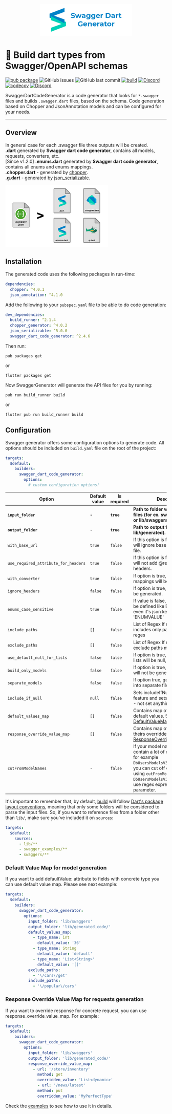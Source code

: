 <p align="center">
<img src="https://raw.githubusercontent.com/epam-cross-platform-lab/swagger-dart-code-generator/master/assets/lib_full_logo.png" height="100" alt="Swagger dart code generator" />
</p>

# :mega: **Build dart types from Swagger/OpenAPI schemas**

[![pub package](https://img.shields.io/pub/v/swagger_dart_code_generator.svg)](https://pub.dartlang.org/packages/swagger_dart_code_generator)
![GitHub issues](https://img.shields.io/github/issues-raw/epam-cross-platform-lab/swagger-dart-code-generator?style=flat-square)
![GitHub last commit](https://img.shields.io/github/last-commit/epam-cross-platform-lab/swagger-dart-code-generator?style=flat-square)
<a href="https://github.com/epam-cross-platform-lab/swagger-dart-code-generator/actions"><img src="https://img.shields.io/github/workflow/status/epam-cross-platform-lab/swagger-dart-code-generator/CI%20for%20master%20branch/master" alt="build"></a>
<a href="https://discord.gg/Z6btby6b"><img src="https://img.shields.io/discord/755005482405462017.svg?logo=discord&color=blue" alt="Discord"></a>
[![codecov](https://codecov.io/gh/epam-cross-platform-lab/swagger-dart-code-generator/branch/master/graph/badge.svg)](https://codecov.io/gh/epam-cross-platform-lab/swagger-dart-code-generator)
<a href="https://github.com/epam-cross-platform-lab/swagger-dart-code-generator"><img src="https://img.shields.io/github/stars/epam-cross-platform-lab/swagger-dart-code-generator?style=social" alt="Discord"></a>

SwaggerDartCodeGenerator is a code generator that looks for `*.swagger` files and builds `.swagger.dart` files, based on the schema. Code generation based on Chopper and JsonAnnotation models and can be configured for your needs.

---

## **Overview**
In general case for each .swagger file three outputs will be created. </br>
<b>.dart</b> generated by <b>Swagger dart code generator</b>, contains all models, requests, converters, etc.</br>
[Since v1.2.0] <b>.enums.dart</b> generated by <b>Swagger dart code generator</b>, contains all enums and enums mappings.</br>
<b>.chopper.dart</b> - generated by <a href="https://pub.dev/packages/chopper">chopper</a>.</br>
<b>.g.dart</b> - generated by <a href="https://pub.dev/packages/json_serializable">json_serializable</a>.</br>

<img src="https://raw.githubusercontent.com/epam-cross-platform-lab/swagger-dart-code-generator/master/assets/overview_image.png" width="320" alt="Bloc" />

## **Installation**
The generated code uses the following packages in run-time:
```yaml
dependencies:
  chopper: ^4.0.1
  json_annotation: ^4.1.0
```

Add the following to your `pubspec.yaml` file to be able to do code generation:
```yaml
dev_dependencies:
  build_runner: ^2.1.4
  chopper_generator: ^4.0.2
  json_serializable: ^5.0.0
  swagger_dart_code_generator: ^2.4.6
```

Then run:
```shell
pub packages get
```
or
```shell
flutter packages get
```

Now SwaggerGenerator will generate the API files for you by running:
```shell
pub run build_runner build
```
or
```shell
flutter pub run build_runner build
```

## **Configuration**
Swagger generator offers some configuration options to generate code. All options should be included on `build.yaml` file on the root of the project:

```yaml
targets:
  $default:
    builders:
      swagger_dart_code_generator:
        options:
          # custom configuration options!
```

| Option |Default value | Is required | Description |
| - | - | - | - |
| **`input_folder`** | **`-`** | **`true`** | **Path to folder with .swagger files (for ex. swagger_examples, or lib/swaggers).** |
| **`output_folder`** | **`-`** | **`true`** | **Path to output folder (for ex. lib/generated).** |
| `with_base_url` | `true` | `false` | If this option is false, generator will ignore base url in swagger file. |
| `use_required_attribute_for_headers` | `true` | `false` | If this option is false, generator will not add @required attribute to headers. |
| `with_converter` | `true` | `false` | If option is true, combination of all mappings will be generated. |
| `ignore_headers` | `false` | `false` | If option is true, headers will not be generated. |
| `enums_case_sensitive` | `true` | `false` | If value is false, 'enumValue' will be defined like Enum.enumValue even it's json key equals 'ENUMVALUE' |
| `include_paths` | `[]` | `false` | List<String> of Regex If not empty - includes only paths matching reges |
| `exclude_paths` | `[]` | `false` | List<String> of Regex If not empty -exclude paths matching reges |
| `use_default_null_for_lists` | `false` | `false` | If option is true, default value for lists will be null, otherwise - [] |
| `build_only_models` | `false` | `false` | If option is true, chopper classes will not be generated. |
| `separate_models` | `false` | `false` | If option true, generates models into separate file. |
| `include_if_null` | `null` | `false` | Sets includeIfNull JsonAnnotation feature and sets value for it. If null - not set anything. |
| `default_values_map` | `[]` | `false` | Contains map of types and theirs default values. See [DefaultValueMap](#default-value-map-for-model-generation). |
| `response_override_value_map` | `[]` | `false` | Contains map of responses and theirs overridden values. See [ResponseOverrideValueMap](#response-override-value-map-for-requests-generation). |
| `cutFromModelNames` | `-` | `false` | If your model names are long and contain a lot of duplicated words, for example `DbUsersModelsV3GeneralUserModel`, you can cut off duplicated part, using `cutFromModelNames : DbUsersModelsV3`. Also, you can use regex expressions in this parameter. |


It's important to remember that, by default, [build](https://github.com/dart-lang/build) will follow [Dart's package layout conventions](https://dart.dev/tools/pub/package-layout), meaning that only some folders will be considered to parse the input files. So, if you want to reference files from a folder other than `lib/`, make sure you've included it on `sources`:

```yaml
targets:
  $default:
    sources:
      - lib/**
      - swagger_examples/**
      - swaggers/**
```

### **Default Value Map for model generation**

If you want to add defaultValue: attribute to fields with concrete type you can use default value map. Please see next example:

```yaml
targets:
  $default:
    builders:
      swagger_dart_code_generator:
        options:
          input_folder: 'lib/swaggers'
          output_folder: 'lib/generated_code/'
          default_values_map:
            - type_name: int
              default_value: '36'
            - type_name: String
              default_value: 'default'
            - type_name: 'List<String>'
              default_value: '[]'
          exclude_paths:
            - '\/cars\/get'
          include_paths:
            - '\/popular\/cars'
```

### **Response Override Value Map for requests generation**

If you want to override response for concrete request, you can use response_override_value_map. For example:

```yaml
targets:
  $default:
    builders:
      swagger_dart_code_generator:
        options:
          input_folder: 'lib/swaggers'
          output_folder: 'lib/generated_code/'
          response_override_value_map:
            - url: '/store/inventory'
              method: get
              overridden_value: 'List<dynamic>'
              - url: '/news/latest'
              method: put
              overridden_value: 'MyPerfectType'
```

Check the [examples](https://github.com/epam-cross-platform-lab/swagger-dart-code-generator/tree/master/example) to see how to use it in details.
